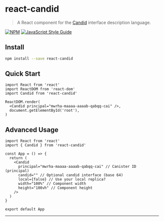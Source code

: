 # react-candid

> A React component for the [Candid](https://medium.com/dfinity/candid-a-tool-for-interoperable-programming-languages-on-the-internet-computer-27e7085cd97f) interface description language.

[![NPM](https://img.shields.io/npm/v/react-candid.svg)](https://www.npmjs.com/package/react-candid) [![JavaScript Style Guide](https://img.shields.io/badge/code_style-standard-brightgreen.svg)](https://standardjs.com)

## Install

```bash
npm install --save react-candid
```

## Quick Start

```tsx
import React from 'react'
import ReactDOM from 'react-dom'
import Candid from 'react-candid'

ReactDOM.render(
  <Candid principal="mwrha-maaaa-aaaab-qabqq-cai" />,
  document.getElementById('root'),
)
```

## Advanced Usage

```tsx
import React from 'react'
import { Candid } from 'react-candid'

const App = () => {
  return (
    <Candid
      principal="mwrha-maaaa-aaaab-qabqq-cai" // Canister ID (principal)
      candid="" // Optional candid interface (base 64)
      local={false} // Use your local replica?
      width="100%" // Component width
      height="100vh" // Component height
    />
  )
}

export default App
```

---
